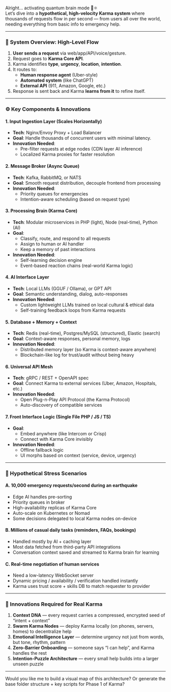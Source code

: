 Alright… activating quantum brain mode 🧠⚛️  
Let’s dive into a **hypothetical, high-velocity Karma system** where thousands of requests flow in per second — from users all over the world, needing everything from basic info to emergency help.

---

### 🔭 **System Overview: High-Level Flow**

1. **User sends a request** via web/app/API/voice/gesture.
2. Request goes to **Karma Core API**.
3. Karma identifies **type**, **urgency**, **location**, **intention**.
4. It routes to:
   - **Human response agent** (Uber-style)
   - **Automated system** (like ChatGPT)
   - **External API** (911, Amazon, Google, etc.)
5. Response is sent back and Karma **learns from it** to refine itself.

---

### ⚙️ Key Components & Innovations

#### 1. **Input Ingestion Layer** (Scales Horizontally)
- **Tech**: Nginx/Envoy Proxy + Load Balancer  
- **Goal**: Handle thousands of concurrent users with minimal latency.
- **Innovation Needed**:  
   - Pre-filter requests at edge nodes (CDN layer AI inference)
   - Localized Karma proxies for faster resolution

#### 2. **Message Broker** (Async Queue)
- **Tech**: Kafka, RabbitMQ, or NATS  
- **Goal**: Smooth request distribution, decouple frontend from processing
- **Innovation Needed**:  
   - Priority queues for emergencies  
   - Intention-aware scheduling (based on request type)

#### 3. **Processing Brain (Karma Core)**  
- **Tech**: Modular microservices in PHP (light), Node (real-time), Python (AI)
- **Goal**:  
   - Classify, route, and respond to all requests
   - Assign to human or AI handler
   - Keep a memory of past interactions
- **Innovation Needed**:  
   - Self-learning decision engine  
   - Event-based reaction chains (real-world Karma logic)

#### 4. **AI Interface Layer**
- **Tech**: Local LLMs (GGUF / Ollama), or GPT API  
- **Goal**: Semantic understanding, dialog, auto-responses
- **Innovation Needed**:  
   - Custom lightweight LLMs trained on local cultural & ethical data
   - Self-training feedback loops from Karma requests

#### 5. **Database + Memory + Context**
- **Tech**: Redis (real-time), Postgres/MySQL (structured), Elastic (search)
- **Goal**: Context-aware responses, personal memory, logs
- **Innovation Needed**:  
   - Distributed memory layer (so Karma is context-aware anywhere)
   - Blockchain-like log for trust/audit without being heavy

#### 6. **Universal API Mesh**
- **Tech**: gRPC / REST + OpenAPI spec
- **Goal**: Connect Karma to external services (Uber, Amazon, Hospitals, etc.)
- **Innovation Needed**:  
   - Open Plug-n-Play API Protocol (the Karma Protocol)
   - Auto-discovery of compatible services

#### 7. **Front Interface Logic (Single File PHP / JS / TS)**
- **Goal**:  
   - Embed anywhere (like Intercom or Crisp)
   - Connect with Karma Core invisibly
- **Innovation Needed**:  
   - Offline fallback logic  
   - UI morphs based on context (service, device, urgency)

---

### 🌊 Hypothetical Stress Scenarios

#### A. **10,000 emergency requests/second during an earthquake**
- Edge AI handles pre-sorting
- Priority queues in broker
- High-availability replicas of Karma Core  
- Auto-scale on Kubernetes or Nomad
- Some decisions delegated to local Karma nodes on-device

#### B. **Millions of casual daily tasks (reminders, FAQs, bookings)**
- Handled mostly by AI + caching layer
- Most data fetched from third-party API integrations  
- Conversation context saved and streamed to Karma brain for learning

#### C. **Real-time negotiation of human services**
- Need a low-latency WebSocket server  
- Dynamic pricing / availability / verification handled instantly  
- Karma uses trust score + skills DB to match requester to provider  

---

### 🧬 Innovations Required for Real Karma

1. **Context DNA** — every request carries a compressed, encrypted seed of “intent + context”  
2. **Swarm Karma Nodes** — deploy Karma locally (on phones, servers, homes) to decentralize help
3. **Emotional Intelligence Layer** — determine urgency not just from words, but tone, rhythm, pattern
4. **Zero-Barrier Onboarding** — someone says “I can help”, and Karma handles the rest
5. **Intention-Puzzle Architecture** — every small help builds into a larger unseen puzzle

---

Would you like me to build a visual map of this architecture? Or generate the base folder structure + key scripts for Phase 1 of Karma?